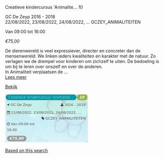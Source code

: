 Creatieve kindercursus 'Animalite... *10*

GC De Zeyp 2016 - 2018  
22/08/2022, 23/08/2022, 24/08/2022, ... GCZEY\_ANIMALITEITEN  

Van 09:00 tot 16:00

*€75,00*

  

De dierenwereld is veel expressiever, directer en concreter dan de mensenwereld. We linken ieders kwaliteiten en karakter met de natuur. Zo verlagen we de drempel voor kinderen om zichzelf te uiten. De bedoeling is om bij te leren over onszelf en over de anderen.  
In Animaliteit verplaatsen de ...  
[Lees meer](https://tickets.vgc.be/activity/subscribe/GCZEY_ANIMALITEITEN)

[Bekijk](https://tickets.vgc.be/activity/subscribe/GCZEY_ANIMALITEITEN)

![](73567.png)

[Based on this search](https://tickets.vgc.be/activity/index?&vrijeplaatsen=1&Age%5B%5D=3%2C5&entity=276)